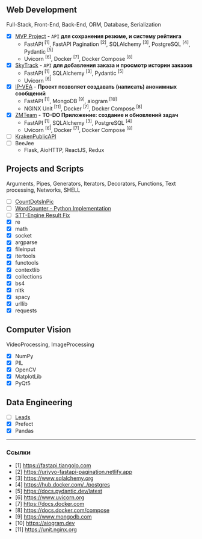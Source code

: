 ## Web Development
Full-Stack, Front-End, Back-End, ORM, Database, Serialization
- [x] [MVP Project](./WebDevelopment/MVPProject) - `API` **для сохранения резюме, и систему рейтинга**
  - FastAPI <sup>[1]</sup>,
    FastAPI Pagination <sup>[2]</sup>,
    SQLAlchemy <sup>[3]</sup>,
    PostgreSQL <sup>[4]</sup>,
    Pydantic <sup>[5]</sup>
  - Uvicorn <sup>[6]</sup>,
    Docker <sup>[7]</sup>,
    Docker Compose <sup>[8]</sup>
- [x] [SkyTrack](./WebDevelopment/SkyTrack) - `API` **для добавления заказа и просмотр истории заказов**
  - FastAPI <sup>[1]</sup>,
    SQLAlchemy <sup>[3]</sup>,
    Pydantic <sup>[5]</sup>
  - Uvicorn <sup>[6]</sup>
- [x] [IP-VEA](./WebDevelopment/IP-VEA) - **Проект позволяет создавать (написать) анонимных сообщений**
  - FastAPI <sup>[1]</sup>,
    MongoDB <sup>[9]</sup>,
    aiogram <sup>[10]</sup>
  - NGINX Unit <sup>[11]</sup>,
    Docker <sup>[7]</sup>,
    Docker Compose <sup>[8]</sup>
- [x] [ZMTeam](./WebDevelopment/ZMTeam) - **TO-DO Приложение: создание и обновлений задач**
  - FastAPI <sup>[1]</sup>,
    SQLAlchemy <sup>[3]</sup>,
    PostgreSQL <sup>[4]</sup>
  - Uvicorn <sup>[6]</sup>,
    Docker <sup>[7]</sup>,
    Docker Compose <sup>[8]</sup>
- [ ] [KrakenPublicAPI](./WebDevelopment/KrakenPublicAPI)
- [ ] BeeJee
  - Flask, AioHTTP, ReactJS, Redux

## Projects and Scripts
Arguments, Pipes, Generators, Iterators, Decorators, Functions, Text processing, Networks, SHELL
- [ ] [CountDotsInPic](./ProjectsAndScripts/CountDotsInPic)
- [ ] [WordCounter - Python Implementation](./ProjectsAndScripts/wc.py)
- [ ] [STT-Engine Result Fix](./ProjectsAndScripts/imot-io.py)
- [x] re
- [x] math
- [x] socket
- [x] argparse
- [x] fileinput
- [x] itertools
- [x] functools
- [x] contextlib
- [x] collections
- [x] bs4
- [x] nltk
- [x] spacy
- [x] urllib
- [x] requests

## Computer Vision
VideoProcessing, ImageProcessing
- [x] NumPy
- [x] PIL
- [x] OpenCV
- [x] MatplotLib
- [x] PyQt5

## Data Engineering
- [ ] [Leads](./DataEngineering/Leads)
- [x] Prefect
- [x] Pandas

---
### Ссылки
- [1] https://fastapi.tiangolo.com
- [2] https://uriyyo-fastapi-pagination.netlify.app
- [3] https://www.sqlalchemy.org
- [4] https://hub.docker.com/_/postgres
- [5] https://docs.pydantic.dev/latest
- [6] https://www.uvicorn.org
- [7] https://docs.docker.com
- [8] https://docs.docker.com/compose
- [9] https://www.mongodb.com
- [10] https://aiogram.dev
- [11] https://unit.nginx.org